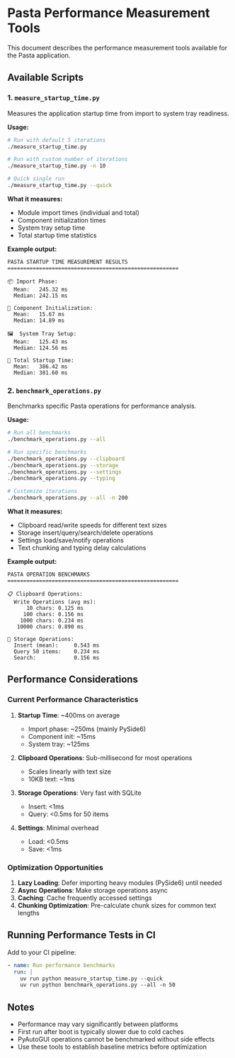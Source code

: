 # Pasta Performance Measurement Tools

This document describes the performance measurement tools available for the Pasta application.

## Available Scripts

### 1. `measure_startup_time.py`

Measures the application startup time from import to system tray readiness.

**Usage:**
```bash
# Run with default 5 iterations
./measure_startup_time.py

# Run with custom number of iterations
./measure_startup_time.py -n 10

# Quick single run
./measure_startup_time.py --quick
```

**What it measures:**
- Module import times (individual and total)
- Component initialization times
- System tray setup time
- Total startup time statistics

**Example output:**
```
PASTA STARTUP TIME MEASUREMENT RESULTS
======================================================

📦 Import Phase:
  Mean:   245.32 ms
  Median: 242.15 ms

🔧 Component Initialization:
  Mean:   15.67 ms
  Median: 14.89 ms

🖼️  System Tray Setup:
  Mean:   125.43 ms
  Median: 124.56 ms

🚀 Total Startup Time:
  Mean:   386.42 ms
  Median: 381.60 ms
```

### 2. `benchmark_operations.py`

Benchmarks specific Pasta operations for performance analysis.

**Usage:**
```bash
# Run all benchmarks
./benchmark_operations.py --all

# Run specific benchmarks
./benchmark_operations.py --clipboard
./benchmark_operations.py --storage
./benchmark_operations.py --settings
./benchmark_operations.py --typing

# Customize iterations
./benchmark_operations.py --all -n 200
```

**What it measures:**
- Clipboard read/write speeds for different text sizes
- Storage insert/query/search/delete operations
- Settings load/save/notify operations
- Text chunking and typing delay calculations

**Example output:**
```
PASTA OPERATION BENCHMARKS
======================================================

📋 Clipboard Operations:
  Write Operations (avg ms):
      10 chars: 0.125 ms
     100 chars: 0.156 ms
    1000 chars: 0.234 ms
   10000 chars: 0.890 ms

💾 Storage Operations:
  Insert (mean):     0.543 ms
  Query 50 items:    0.234 ms
  Search:            0.156 ms
```

## Performance Considerations

### Current Performance Characteristics

1. **Startup Time**: ~400ms on average
   - Import phase: ~250ms (mainly PySide6)
   - Component init: ~15ms
   - System tray: ~125ms

2. **Clipboard Operations**: Sub-millisecond for most operations
   - Scales linearly with text size
   - 10KB text: ~1ms

3. **Storage Operations**: Very fast with SQLite
   - Insert: <1ms
   - Query: <0.5ms for 50 items

4. **Settings**: Minimal overhead
   - Load: <0.5ms
   - Save: <1ms

### Optimization Opportunities

1. **Lazy Loading**: Defer importing heavy modules (PySide6) until needed
2. **Async Operations**: Make storage operations async
3. **Caching**: Cache frequently accessed settings
4. **Chunking Optimization**: Pre-calculate chunk sizes for common text lengths

## Running Performance Tests in CI

Add to your CI pipeline:

```yaml
- name: Run performance benchmarks
  run: |
    uv run python measure_startup_time.py --quick
    uv run python benchmark_operations.py --all -n 50
```

## Notes

- Performance may vary significantly between platforms
- First run after boot is typically slower due to cold caches
- PyAutoGUI operations cannot be benchmarked without side effects
- Use these tools to establish baseline metrics before optimization
